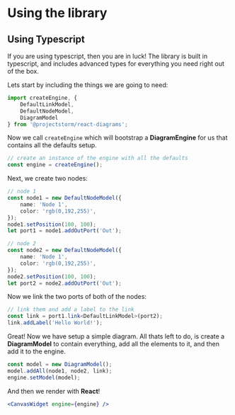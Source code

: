 # Using the library

## Using Typescript

If you are using typescript, then you are in luck! The library is built in typescript, and includes advanced types for everything you need right out of the box. 

Lets start by including the things we are going to need:

```typescript
import createEngine, { 
    DefaultLinkModel, 
    DefaultNodeModel,
    DiagramModel 
} from '@projectstorm/react-diagrams';
```

Now we call `createEngine` which will bootstrap a **DiagramEngine** for us that contains all the defaults setup.

```typescript
// create an instance of the engine with all the defaults
const engine = createEngine();
```

Next, we create two nodes:

```typescript
// node 1
const node1 = new DefaultNodeModel({
	name: 'Node 1',
	color: 'rgb(0,192,255)',
});
node1.setPosition(100, 100);
let port1 = node1.addOutPort('Out');

// node 2
const node2 = new DefaultNodeModel({
	name: 'Node 1',
	color: 'rgb(0,192,255)',
});
node2.setPosition(100, 100);
let port2 = node2.addOutPort('Out');
```

Now we link the two ports of both of the nodes:

```typescript
// link them and add a label to the link
const link = port1.link<DefaultLinkModel>(port2);
link.addLabel('Hello World!');
```

Great! Now we have setup a simple diagram. All thats left to do, is create a **DiagramModel** to contain everything, add all the elements to it, and then add it to the engine.

```typescript
const model = new DiagramModel();
model.addAll(node1, node2, link);
engine.setModel(model);
```

And then we render with **React**!

```jsx
<CanvasWidget engine={engine} />
```

